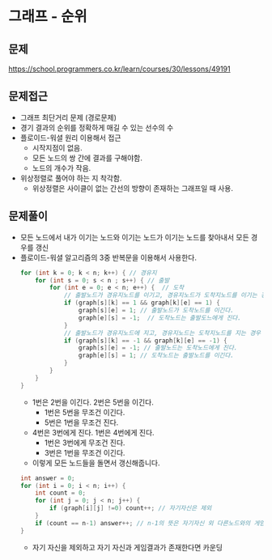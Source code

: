# 그래프 - 순위

## 문제
https://school.programmers.co.kr/learn/courses/30/lessons/49191

## 문제접근
- 그래프 최단거리 문제 (경로문제)
- 경기 결과의 순위를 정확하게 매길 수 있는 선수의 수
- 플로이드-워셜 원리 이용해서 접근
  - 시작지점이 없음.
  - 모든 노드의 쌍 간에 결과를 구해야함.
  - 노드의 개수가 작음.
- 위상정렬로 풀어야 하는 지 착각함. 
  - 위상정렬은 사이클이 없는 간선의 방향이 존재하는 그래프일 때 사용.

## 문제풀이
- 모든 노드에서 내가 이기는 노드와 이기는 노드가 이기는 노드를 찾아내서 모든 경우를 갱신
- 플로이드-워셜 알고리즘의 3중 반복문을 이용해서 사용한다.
    ```java
    for (int k = 0; k < n; k++) { // 경유지
        for (int s = 0; s < n ; s++) { // 출발
            for (int e = 0; e < n; e++) {  // 도착
                // 출발노드가 경유지노드를 이기고, 경유지노드가 도착지노드를 이기는 경우 (도착 < 경유 < 출발)
                if (graph[s][k] == 1 && graph[k][e] == 1) {
                    graph[s][e] = 1; // 출발노드가 도착노드를 이긴다.
                    graph[e][s] = -1;  // 도착노드는 출발도느에게 진다.
                }
                // 출발노드가 경유지노드에 지고, 경유지노드는 도착지노드를 지는 경우 (출발 < 경유 < 도착)
                if (graph[s][k] == -1 && graph[k][e] == -1) {
                    graph[s][e] = -1; // 출발노드는 도착노드에게 진다.
                    graph[e][s] = 1; // 도착노드는 출발노드를 이긴다.
                }
            }
        }
    }
    ```
  - 1번은 2번을 이긴다. 2번은 5번을 이긴다. 
    - 1번은 5번을 무조건 이긴다.
    - 5번은 1번을 무조건 진다.
  - 4번은 3번에게 진다. 1번은 4번에게 진다.
    - 1번은 3번에게 무조건 진다.
    - 3번은 1번을 무조건 이긴다.
  - 이렇게 모든 노드들을 돌면서 갱신해줍니다.
  ```java
  int answer = 0;
  for (int i = 0; i < n; i++) {
      int count = 0;
      for (int j = 0; j < n; j++) {
          if (graph[i][j] !=0) count++; // 자기자신은 제외
      }
      if (count == n-1) answer++; // n-1의 뜻은 자기자신 외 다른노드와의 게임 결과가 있다는 뜻.
  }
  ```
  - 자기 자신을 제외하고 자기 자신과 게임결과가 존재한다면 카운딩 